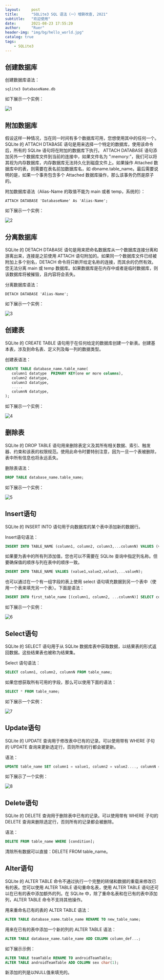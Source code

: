 ```yaml
---
layout:     post
title:      "SQLite3 SQL 语法（一）增删改查, 2021"
subtitle:   "欢迎使用"
date:       2021-08-23 17:55:20
author:     "Ruer"
header-img: "img/bg/hello_world.jpg"
catalog: true
tags:
    - SQLite3
---
```


## 创建数据库

创建数据库语法：

```CMD
sqlite3 DatabaseName.db
```

如下展示一个实例：

![1](/img/SQLite3/创建数据库.jpg)

## 附加数据库

假设这样一种情况，当在同一时间有多个数据库可用，您想使用其中的任何一个。SQLite 的 ATTACH DTABASE 语句是用来选择一个特定的数据库，使用该命令后，所有的 SQLite 语句将在附加的数据库下执行。 ATTACH DATABASE 语句添加另外一个数据库文件到当前的连接中，如果文件名为 ”:memory:”，我们可以将其视为内存数据库，内存数据库无法持久化到磁盘文件上。如果操作 Attached 数据库中的表，则需要在表名前加数据库名，如 dbname.table_name。最后需要说明的是，如果一个事务包含多个 Attached 数据库操作，那么该事务仍然是原子的。

附加数据库语法（Alias-Name 的取值不能为 main 或者 temp，系统的）：

```CMD
ATTACH DATABASE 'DatabaseName' As 'Alias-Name';
```

如下展示一个实例：

![2](/img/SQLite3/附加数据库.jpg)

## 分离数据库

SQLite 的 DETACH DTABASE 语句是用来把命名数据库从一个数据库连接分离和游离出来，连接是之前使用 ATTACH 语句附加的。如果同一个数据库文件已经被附加上多个别名，DETACH 命令将只断开给定名称的连接，而其余的仍然有效。您无法分离 main 或 temp 数据库。如果数据库是在内存中或者是临时数据库，则该数据库将被摧毁，且内容将会丢失。

分离数据库语法：

```CMD
DETACH DATABASE 'Alias-Name';
```

如下展示一个实例：

![3](/img/SQLite3/分离数据库.jpg)

## 创建表

SQLite 的 CREATE TABLE 语句用于在任何给定的数据库创建一个新表。创建基本表，涉及到命名表、定义列及每一列的数据类型。

创建表语法：

```SQL
CREATE TABLE database_name.table_name(
   column1 datatype  PRIMARY KEY(one or more columns),
   column2 datatype,
   column3 datatype,
   .....
   columnN datatype,
);
```

如下展示一个实例：

![4](/img/SQLite3/创建表.jpg)

## 删除表

SQLite 的 DROP TABLE 语句用来删除表定义及其所有相关数据、索引、触发器、约束和该表的权限规范。使用此命令时要特别注意，因为一旦一个表被删除，表中所有信息也将永远丢失。

删除表语法：

```SQL
DROP TABLE database_name.table_name;
```

如下展示一个实例：

![5](/img/SQLite3/删除表.jpg)

## Insert语句

SQLite 的 INSERT INTO 语句用于向数据库的某个表中添加新的数据行。

Insert语句语法：

```SQL
INSERT INTO TABLE_NAME (column1, column2, column3,...columnN) VALUES (value1, value2, value3,...valueN);
```

如果要为表中的所有列添加值，您也可以不需要在 SQLite 查询中指定列名称。但要确保值的顺序与列在表中的顺序一致。

```SQL
INSERT INTO TABLE_NAME VALUES (value1,value2,value3,...valueN);
```

也可以通过在一个有一组字段的表上使用 select 语句填充数据到另一个表中（使用一个表来填充另一个表）。下面是语法：

```SQL
INSERT INTO first_table_name [(column1, column2, ...columnN)] SELECT column1, column2, ...columnN FROM second_table_name [WHERE condition];
```

如下展示一个实例：

![6](/img/SQLite3/Insert语句.jpg)

## Select语句

SQLite 的 SELECT 语句用于从 SQLite 数据库表中获取数据，以结果表的形式返回数据。这些结果表也被称为结果集。

Select 语句语法：

```SQL
SELECT column1, column2, columnN FROM table_name;
```

如果您想获取所有可用的字段，那么可以使用下面的语法：

```SQL
SELECT * FROM table_name;
```

如下展示一个实例：

![7](/img/SQLite3/Select语句.jpg)

## Update语句

SQLite 的 UPDATE 查询用于修改表中已有的记录。可以使用带有 WHERE 子句的 UPDATE 查询来更新选定行，否则所有的行都会被更新。

语法：

```SQL
UPDATE table_name SET column1 = value1, column2 = value2...., columnN = valueN WHERE [condition];
```

如下展示了一个实例：

![8](/img/SQLite3/Update语句.jpg)

## Delete语句

SQLite 的 DELETE 查询用于删除表中已有的记录。可以使用带有 WHERE 子句的 DELETE 查询来删除选定行，否则所有的记录都会被删除。

语法：

```SQL
DELETE FROM table_name WHERE [condition];
```

清除所有数据可以直接：DELETE FROM table_name。

## Alter语句

SQLite 的 ALTER TABLE 命令不通过执行一个完整的转储和数据的重载来修改已有的表。您可以使用 ALTER TABLE 语句重命名表，使用 ALTER TABLE 语句还可以在已有的表中添加额外的列。在 SQLite 中，除了重命名表和在已有的表中添加列，ALTER TABLE 命令不支持其他操作。

用来重命名已有的表的 ALTER TABLE 语法：

```SQL
ALTER TABLE database_name.table_name RENAME TO new_table_name;
```

用来在已有的表中添加一个新的列的 ALTER TABLE 语法：

```SQL
ALTER TABLE database_name.table_name ADD COLUMN column_def...;
```

如下展示示例：

```SQL
ALTER TABLE teamTable RENAME TO androidTeamTable;
ALTER TABLE androidTeamTable ADD COLUMN sex char(1);
```

新添加的列是以NULL值来填充的。